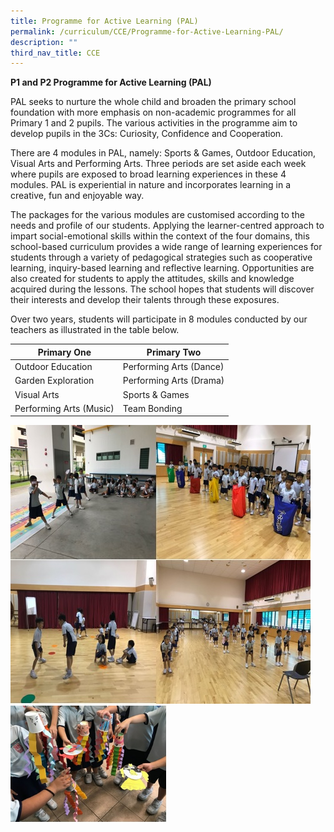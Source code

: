 ```yaml
---
title: Programme for Active Learning (PAL)
permalink: /curriculum/CCE/Programme-for-Active-Learning-PAL/
description: ""
third_nav_title: CCE
---
```

**P1 and P2 Programme for Active Learning (PAL)**

  

PAL seeks to nurture the whole child and broaden the primary school foundation with more emphasis on non-academic programmes for all Primary 1 and 2 pupils. The various activities in the programme aim to develop pupils in the 3Cs: Curiosity, Confidence and Cooperation.

  

There are 4 modules in PAL, namely: Sports & Games, Outdoor Education, Visual Arts and Performing Arts. Three periods are set aside each week where pupils are exposed to broad learning experiences in these 4 modules. PAL is experiential in nature and incorporates learning in a creative, fun and enjoyable way.

  

The packages for the various modules are customised according to the needs and profile of our students. Applying the learner-centred approach to impart social-emotional skills within the context of the four domains, this school-based curriculum provides a wide range of learning experiences for students through a variety of pedagogical strategies such as cooperative learning, inquiry-based learning and reflective learning. Opportunities are also created for students to apply the attitudes, skills and knowledge acquired during the lessons. The school hopes that students will discover their interests and develop their talents through these exposures.

  

Over two years, students will participate in 8 modules conducted by our teachers as illustrated in the table below.

| **Primary One** | **Primary Two** | 
| -------- | -------- | 
| Outdoor Education     | Performing Arts (Dance)     | 
|Garden Exploration|Performing Arts (Drama)|
|Visual Arts|Sports & Games|
|Performing Arts (Music)|Team Bonding


![](/images/pal.jpeg)
<img src="/images/pal1.jpeg" 
     style="width:50%">